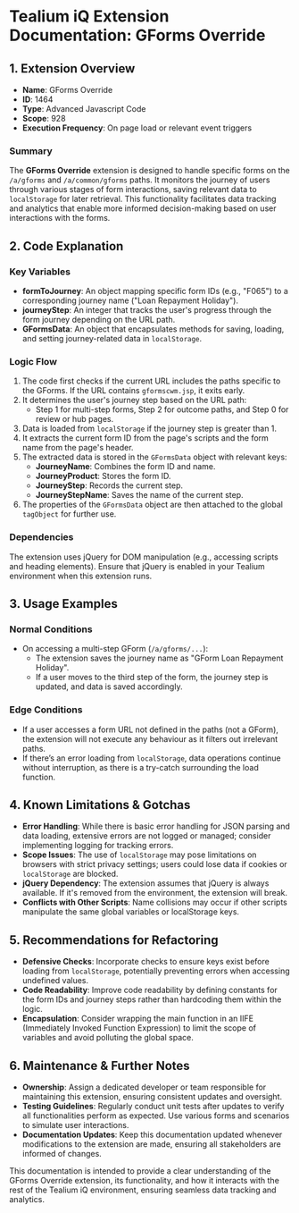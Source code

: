 # Tealium iQ Extension Documentation: GForms Override

## 1. Extension Overview
- **Name**: GForms Override
- **ID**: 1464
- **Type**: Advanced Javascript Code
- **Scope**: 928
- **Execution Frequency**: On page load or relevant event triggers

### Summary
The **GForms Override** extension is designed to handle specific forms on the `/a/gforms` and `/a/common/gforms` paths. It monitors the journey of users through various stages of form interactions, saving relevant data to `localStorage` for later retrieval. This functionality facilitates data tracking and analytics that enable more informed decision-making based on user interactions with the forms.

## 2. Code Explanation
### Key Variables
- **formToJourney**: An object mapping specific form IDs (e.g., "F065") to a corresponding journey name ("Loan Repayment Holiday").
- **journeyStep**: An integer that tracks the user's progress through the form journey depending on the URL path.
- **GFormsData**: An object that encapsulates methods for saving, loading, and setting journey-related data in `localStorage`.

### Logic Flow
1. The code first checks if the current URL includes the paths specific to the GForms. If the URL contains `gformscwm.jsp`, it exits early.
2. It determines the user's journey step based on the URL path:
   - Step 1 for multi-step forms, Step 2 for outcome paths, and Step 0 for review or hub pages.
3. Data is loaded from `localStorage` if the journey step is greater than 1.
4. It extracts the current form ID from the page's scripts and the form name from the page's header.
5. The extracted data is stored in the `GFormsData` object with relevant keys:
   - **JourneyName**: Combines the form ID and name.
   - **JourneyProduct**: Stores the form ID.
   - **JourneyStep**: Records the current step.
   - **JourneyStepName**: Saves the name of the current step.
6. The properties of the `GFormsData` object are then attached to the global `tagObject` for further use.

### Dependencies
The extension uses jQuery for DOM manipulation (e.g., accessing scripts and heading elements). Ensure that jQuery is enabled in your Tealium environment when this extension runs.

## 3. Usage Examples
### Normal Conditions
- On accessing a multi-step GForm (`/a/gforms/...`):
  - The extension saves the journey name as "GForm Loan Repayment Holiday".
  - If a user moves to the third step of the form, the journey step is updated, and data is saved accordingly.

### Edge Conditions
- If a user accesses a form URL not defined in the paths (not a GForm), the extension will not execute any behaviour as it filters out irrelevant paths.
- If there’s an error loading from `localStorage`, data operations continue without interruption, as there is a try-catch surrounding the load function.

## 4. Known Limitations & Gotchas
- **Error Handling**: While there is basic error handling for JSON parsing and data loading, extensive errors are not logged or managed; consider implementing logging for tracking errors.
- **Scope Issues**: The use of `localStorage` may pose limitations on browsers with strict privacy settings; users could lose data if cookies or `localStorage` are blocked.
- **jQuery Dependency**: The extension assumes that jQuery is always available. If it's removed from the environment, the extension will break.
- **Conflicts with Other Scripts**: Name collisions may occur if other scripts manipulate the same global variables or localStorage keys.

## 5. Recommendations for Refactoring
- **Defensive Checks**: Incorporate checks to ensure keys exist before loading from `localStorage`, potentially preventing errors when accessing undefined values.
- **Code Readability**: Improve code readability by defining constants for the form IDs and journey steps rather than hardcoding them within the logic.
- **Encapsulation**: Consider wrapping the main function in an IIFE (Immediately Invoked Function Expression) to limit the scope of variables and avoid polluting the global space.

## 6. Maintenance & Further Notes
- **Ownership**: Assign a dedicated developer or team responsible for maintaining this extension, ensuring consistent updates and oversight.
- **Testing Guidelines**: Regularly conduct unit tests after updates to verify all functionalities perform as expected. Use various forms and scenarios to simulate user interactions.
- **Documentation Updates**: Keep this documentation updated whenever modifications to the extension are made, ensuring all stakeholders are informed of changes.

This documentation is intended to provide a clear understanding of the GForms Override extension, its functionality, and how it interacts with the rest of the Tealium iQ environment, ensuring seamless data tracking and analytics.